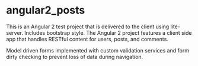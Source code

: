 # angular2_posts

This is an Angular 2 test project that is delivered to the client using lite-server. Includes bootstrap style. The Angular 2 project features a client side app that handles RESTful content for users, posts, and comments. 

Model driven forms implemented with custom validation services and form dirty checking to prevent loss of data during navigation.
